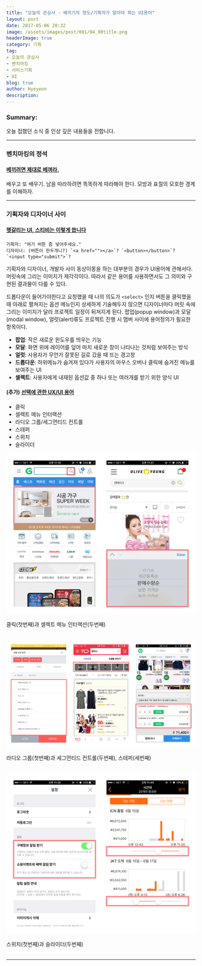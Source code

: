 ```yaml
---
title: "오늘의 관심사 - 베끼기의 정도/기획자가 알아야 하는 UI용어"
layout: post
date: 2017-05-06 20:32
image: /assets/images/post/001/04_00title.png
headerImage: true
category: 기획
tag:
- 오늘의 관심사
- 벤치마킹
- 서비스기획
- UI
blog: true
author: Hyeyeon
description:
---
```


### Summary:

오늘 접했던 소식 중 인상 깊은 내용들을 전합니다.

---


### 벤치마킹의 정석

#### [베끼려면 제대로 베껴라.](http://blog.rightbrain.co.kr/?p=7649)

배우고 또 배우기. 남을 따라하려면 똑똑하게 따라해야 한다. 모방과 표절의 모호한 경계를 이해하자.

---

### 기획자와 디자이너 사이

#### [헷갈리는 UI, 스티비는 이렇게 씁니다](http://slowalk.tistory.com/2503)

```
기획자: "여기 버튼 좀 넣어주세요."
디자이너: (버튼이 한두개니?) `<a href=""></a>`? `<button></button>`? `<input type="submit">`?
```

기획자와 디자이너, 개발자 사이 동상이몽을 하는 대부분의 경우가 UI용어에 관해서다. 머릿속에 그리는 이미지가 제각각이다. 따라서 같은 용어를 사용하면서도 그 의미와 구현된 결과물이 다를 수 있다.

드롭다운이 들어가야한다고 요청했을 때 나의 의도가 `<select>` 인지 버튼을 클릭했을 때 아래로 펼쳐지는 옵션 메뉴인지 상세하게 기술해두지 않으면 디자이너마다 머릿 속에 그리는 이미지가 달라 프로젝트 일정이 뒤쳐지게 된다. 팝업(popup window)과 모달(modal window), 얼럿(alert)류도 프로젝트 진행 시 맴버 사이에 용어정의가 필요한 항목이다.

* **팝업**: 작은 새로운 윈도우를 띄우는 기능
* **모달**: 화면 위에 레이어를 덮어 마치 새로운 창이 나타나는 것처럼 보여주는 방식
* **얼럿**: 사용자가 무언가 잘못된 길로 갔을 때 뜨는 경고창
* **드롭다운**: 하위메뉴가 숨겨져 있다가 사용자의 마우스 오버나 클릭에 숨겨진 메뉴를 보여주는 UI
* **셀렉트**: 사용자에게 내재된 옵션값 중 하나 또는 여러개를 받기 위한 양식 UI

#### (추가) [선택에 관한 UX/UI 용어](https://brunch.co.kr/@ebprux/113)

* 클릭
* 셀렉트 메뉴 인터랙션
* 라디오 그룹/세그먼티드 컨트롤
* 스테퍼
* 스위치
* 슬라이더

![pic1](/assets/images/post/002/125_01.png)
<figcaption><class="caption">클릭(첫번째)과 셀렉트 메뉴 인터랙션(두번째)</figcaption>
<br>

![pic2](/assets/images/post/002/125_02.png)
<figcaption><class="caption">라디오 그룹(첫번째)과 세그먼티드 컨트롤(두번째), 스테퍼(세번째)</figcaption>
<br>

![pic3](/assets/images/post/002/125_03.png)
<figcaption><class="caption">스위치(첫번째)과 슬라이더(두번째)</figcaption>
<br>

---
